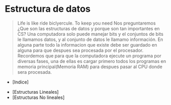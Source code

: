# Estructura de datos
> Life is like ride biclyercule. To keep you need
Nos preguntaremos ¿Que son las estructuras de datos y porque son tan importantes en CS?
Una computadora solo puede manejar bits y el conjuntos de bits le llamamos datos, y al conjunto de datos 
le llamamo información. En alguna parte todo la informacion que existe debe ser guardado en alguna para que
despues sea procesada por el procesador. Recordemos que para que la computadora ejecute un programa por diversas fases, una de ellas es cargar primero todos los programas en memoria principal(Memoria RAM) para despues pasar al CPU donde sera procesada.

- [Indice]
* [Estructuras Lineales]
* [Estructuras No lineales]
